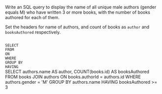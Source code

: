 Write an SQL query to display the name of all unique male authors (gender equals M) who have written 3 or more books, with the number of books authored for each of them. 

Set the headers for name of authors, and count of books as `author` and `booksAuthored` respectively.




<Editor lang="sql" dbName="students2-v3.db" type="exercise">
<code>
SELECT
FROM
ON
WHERE
GROUP BY
HAVING
</code>

<solution>
SELECT   authors.name AS author,
         COUNT(books.id) AS booksAuthored
FROM     books JOIN authors
ON       books.authorId = authors.id
WHERE    authors.gender = 'M'
GROUP BY authors.name
HAVING   booksAuthored >= 3
</solution>
</Editor>